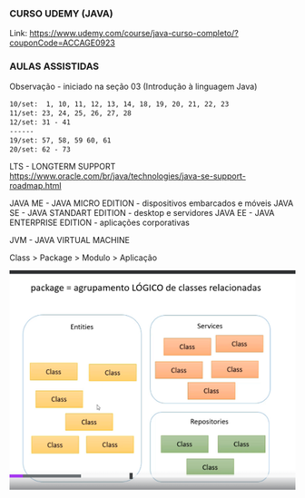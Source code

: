 ### CURSO UDEMY (JAVA)

Link: https://www.udemy.com/course/java-curso-completo/?couponCode=ACCAGE0923

### AULAS ASSISTIDAS
Observação - iniciado na seção 03 (Introdução à linguagem Java)
```
10/set:  1, 10, 11, 12, 13, 14, 18, 19, 20, 21, 22, 23
11/set: 23, 24, 25, 26, 27, 28
12/set: 31 - 41
------
19/set: 57, 58, 59 60, 61
20/set: 62 - 73
```

LTS - LONGTERM SUPPORT
https://www.oracle.com/br/java/technologies/java-se-support-roadmap.html

JAVA ME - JAVA MICRO EDITION - dispositivos embarcados e móveis
JAVA SE - JAVA STANDART EDITION - desktop e servidores
JAVA EE - JAVA ENTERPRISE EDITION - aplicações corporativas

JVM - JAVA VIRTUAL MACHINE

Class > Package > Modulo > Aplicação

![alt text](image.png)